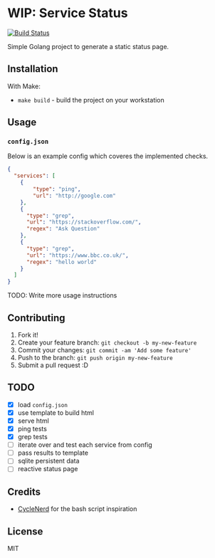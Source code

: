 # WIP: Service Status

[![Build Status](https://travis-ci.org/willis7/service_status.svg?branch=master)](https://travis-ci.org/willis7/service_status)

Simple Golang project to generate a static status page.

## Installation

With Make:

* `make build` - build the project on your workstation

## Usage

### `config.json`

Below is an example config which coveres the implemented checks.

``` json
{
  "services": [
    {
        "type": "ping",
        "url": "http://google.com"
    },
    {
      "type": "grep",
      "url": "https://stackoverflow.com/",
      "regex": "Ask Question"
    },
    {
      "type": "grep",
      "url": "https://www.bbc.co.uk/",
      "regex": "hello world"
    }
  ]
}
```

TODO: Write more usage instructions

## Contributing

1. Fork it!
2. Create your feature branch: `git checkout -b my-new-feature`
3. Commit your changes: `git commit -am 'Add some feature'`
4. Push to the branch: `git push origin my-new-feature`
5. Submit a pull request :D

## TODO

* [x] load `config.json`
* [x] use template to build html
* [x] serve html
* [x] ping tests
* [x] grep tests
* [ ] iterate over and test each service from config
* [ ] pass results to template
* [ ] sqlite persistent data
* [ ] reactive status page

## Credits

* [CycleNerd](https://github.com/Cyclenerd/static_status) for the bash script inspiration

## License

MIT
